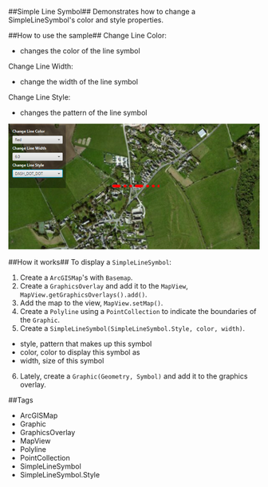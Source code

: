 ##Simple Line Symbol##
Demonstrates how to change a SimpleLineSymbol's color and style properties.

##How to use the sample##
Change Line Color:
  - changes the color of the line symbol
 
Change Line Width:
  - change the width of the line symbol

Change Line Style:
  - changes the pattern of the line symbol

![](SimpleLineSymbol.png)

##How it works##
 To display a `SimpleLineSymbol`:

1. Create a `ArcGISMap`'s with `Basemap`.
2. Create a `GraphicsOverlay` and add it to the `MapView`, `MapView.getGraphicsOverlays().add()`.
3. Add the map to the view, `MapView.setMap()`. 
4. Create a `Polyline` using a `PointCollection` to indicate the boundaries of the `Graphic`. 
5. Create a `SimpleLineSymbol(SimpleLineSymbol.Style, color, width)`.
  - style, pattern that makes up this symbol
  - color, color to display this symbol as
  - width, size of this symbol
6. Lately, create a `Graphic(Geometry, Symbol)` and add it to the graphics overlay.
 
##Tags
- ArcGISMap
- Graphic
- GraphicsOverlay
- MapView
- Polyline
- PointCollection
- SimpleLineSymbol
- SimpleLineSymbol.Style
